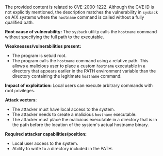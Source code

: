 The provided content is related to CVE-2000-1222. Although the CVE ID is not explicitly mentioned, the description matches the vulnerability in `sysback` on AIX systems where the `hostname` command is called without a fully qualified path.

**Root cause of vulnerability:**
The `sysback` utility calls the `hostname` command without specifying the full path to the executable.

**Weaknesses/vulnerabilities present:**
- The program is setuid root.
- The program calls the `hostname` command using a relative path. This allows a malicious user to place a custom `hostname` executable in a directory that appears earlier in the PATH environment variable than the directory containing the legitimate `hostname` command.

**Impact of exploitation:**
Local users can execute arbitrary commands with root privileges.

**Attack vectors:**
- The attacker must have local access to the system.
- The attacker needs to create a malicious `hostname` executable.
- The attacker must place the malicious executable in a directory that is in the path before the location of the system's actual hostname binary.

**Required attacker capabilities/position:**
- Local user access to the system.
- Ability to write to a directory included in the PATH.